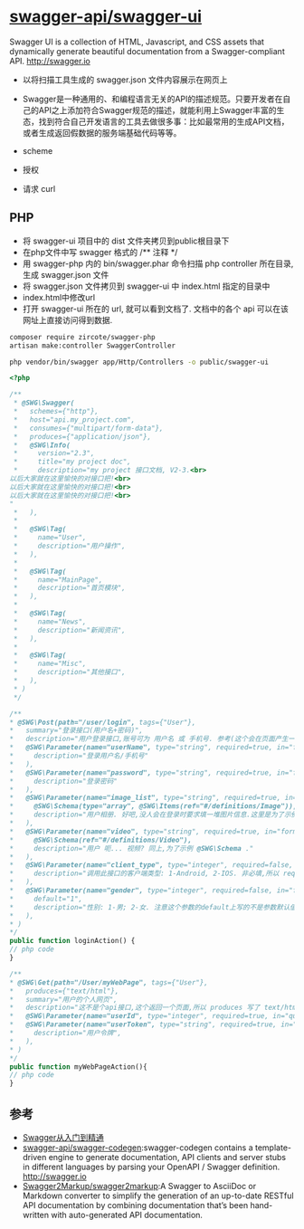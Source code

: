 # [swagger-api/swagger-ui](https://github.com/swagger-api/swagger-ui)

Swagger UI is a collection of HTML, Javascript, and CSS assets that dynamically generate beautiful documentation from a Swagger-compliant API. http://swagger.io

* 以将扫描工具生成的 swagger.json 文件内容展示在网页上
* Swagger是一种通用的、和编程语言无关的API的描述规范。只要开发者在自己的API之上添加符合Swagger规范的描述，就能利用上Swagger丰富的生态，找到符合自己开发语言的工具去做很多事：比如最常用的生成API文档，或者生成返回假数据的服务端基础代码等等。

* scheme
* 授权
* 请求 curl

## PHP

* 将 swagger-ui 项目中的 dist 文件夹拷贝到public根目录下
* 在php文件中写 swagger 格式的 /** 注释 */
* 用 swagger-php 内的 bin/swagger.phar 命令扫描 php controller 所在目录, 生成 swagger.json 文件
* 将 swagger.json 文件拷贝到 swagger-ui 中 index.html 指定的目录中
* index.html中修改url
* 打开 swagger-ui 所在的 url, 就可以看到文档了. 文档中的各个 api 可以在该网址上直接访问得到数据.

```sh
composer require zircote/swagger-php
artisan make:controller SwaggerController

php vendor/bin/swagger app/Http/Controllers -o public/swagger-ui
```

```php
<?php

/**
 * @SWG\Swagger(
 *   schemes={"http"},
 *   host="api.my_project.com",
 *   consumes={"multipart/form-data"},
 *   produces={"application/json"},
 *   @SWG\Info(
 *     version="2.3",
 *     title="my project doc",
 *     description="my project 接口文档, V2-3.<br>
以后大家就在这里愉快的对接口把!<br>
以后大家就在这里愉快的对接口把!<br>
以后大家就在这里愉快的对接口把!<br>
"
 *   ),
 *
 *   @SWG\Tag(
 *     name="User",
 *     description="用户操作",
 *   ),
 *
 *   @SWG\Tag(
 *     name="MainPage",
 *     description="首页模块",
 *   ),
 *
 *   @SWG\Tag(
 *     name="News",
 *     description="新闻资讯",
 *   ),
 *
 *   @SWG\Tag(
 *     name="Misc",
 *     description="其他接口",
 *   ),
 * )
 */

/**
* @SWG\Post(path="/user/login", tags={"User"},
*   summary="登录接口(用户名+密码)",
*   description="用户登录接口,账号可为 用户名 或 手机号. 参考(这个会在页面产生一个可跳转的链接: [用户登录注意事项](http://blog.csdn.net/liuxu0703/)",
*   @SWG\Parameter(name="userName", type="string", required=true, in="formData",
*     description="登录用户名/手机号"
*   ),
*   @SWG\Parameter(name="password", type="string", required=true, in="formData",
*     description="登录密码"
*   ),
*   @SWG\Parameter(name="image_list", type="string", required=true, in="formData",
*     @SWG\Schema(type="array", @SWG\Items(ref="#/definitions/Image")),
*     description="用户相册. 好吧,没人会在登录时要求填一堆图片信息.这里是为了示例 带结构的数据, @SWG\Schema ,这个结构需要另行定义,下面会讲."
*   ),
*   @SWG\Parameter(name="video", type="string", required=true, in="formData",
*     @SWG\Schema(ref="#/definitions/Video"),
*     description="用户 呃... 视频? 同上,为了示例 @SWG\Schema ."
*   ),
*   @SWG\Parameter(name="client_type", type="integer", required=false, in="formData",
*     description="调用此接口的客户端类型: 1-Android, 2-IOS. 非必填,所以 required 写了 false"
*   ),
*   @SWG\Parameter(name="gender", type="integer", required=false, in="formData",
*     default="1",
*     description="性别: 1-男; 2-女. 注意这个参数的default上写的不是参数默认值,而是默认会被填写在swagger页面上的值,为的是方便用swagger就地访问该接口."
*   ),
* )
*/
public function loginAction() {
// php code
}

/**
* @SWG\Get(path="/User/myWebPage", tags={"User"},
*   produces={"text/html"},
*   summary="用户的个人网页",
*   description="这不是个api接口,这个返回一个页面,所以 produces 写了 text/html",
*   @SWG\Parameter(name="userId", type="integer", required=true, in="query"),
*   @SWG\Parameter(name="userToken", type="string", required=true, in="query",
*     description="用户令牌",
*   ),
* )
*/
public function myWebPageAction(){
// php code
}
```

## 参考

* [Swagger从入门到精通](https://www.gitbook.com/book/huangwenchao/swagger/details)
* [swagger-api/swagger-codegen](https://github.com/swagger-api/swagger-codegen):swagger-codegen contains a template-driven engine to generate documentation, API clients and server stubs in different languages by parsing your OpenAPI / Swagger definition. http://swagger.io
* [Swagger2Markup/swagger2markup](https://github.com/Swagger2Markup/swagger2markup):A Swagger to AsciiDoc or Markdown converter to simplify the generation of an up-to-date RESTful API documentation by combining documentation that’s been hand-written with auto-generated API documentation.
